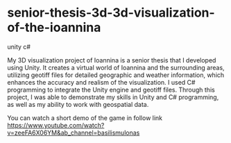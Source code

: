# senior-thesis-3d-3d-visualization-of-the-ioannina
unity c#

My 3D visualization project of Ioannina is a senior thesis that I developed using Unity. It
creates a virtual world of Ioannina and the surrounding areas, utilizing geotiff files for detailed
geographic and weather information, which enhances the accuracy and realism of the
visualization. I used C# programming to integrate the Unity engine and geotiff files. Through
this project, I was able to demonstrate my skills in Unity and C# programming, as well as my
ability to work with geospatial data.

 You can watch a short demo of the game in follow link https://www.youtube.com/watch?v=zeeFA6X06YM&ab_channel=basilismulonas
